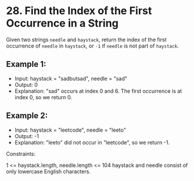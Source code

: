 # 28. Find the Index of the First Occurrence in a String

Given two strings `needle` and `haystack`, return the index of the first occurrence of `needle` in `haystack`, or `-1` if `needle` is not part of `haystack`.

 


## Example 1:

- Input: haystack = "sadbutsad", needle = "sad"
- Output: 0
- Explanation: "sad" occurs at index 0 and 6. The first occurrence is at index 0, so we return 0.

## Example 2:

- Input: haystack = "leetcode", needle = "leeto"
- Output: -1
- Explanation: "leeto" did not occur in "leetcode", so we return -1.
 

Constraints:

1 <= haystack.length, needle.length <= 104
haystack and needle consist of only lowercase English characters.